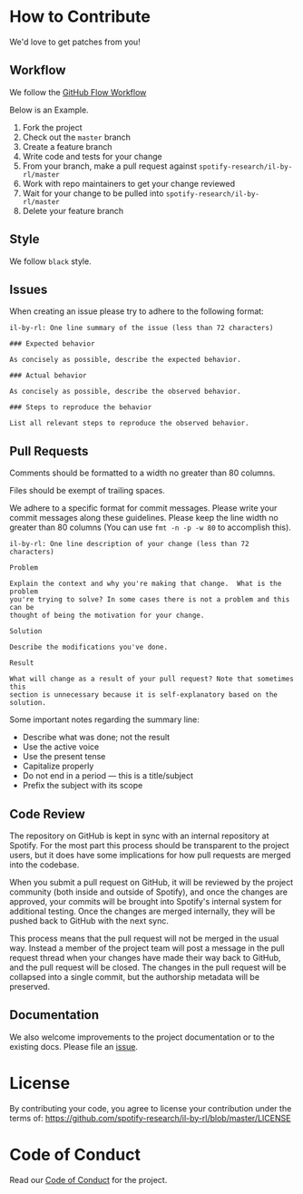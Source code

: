 # How to Contribute

We'd love to get patches from you!

## Workflow

We follow the [GitHub Flow
Workflow](https://guides.github.com/introduction/flow/)

Below is an Example.

1.  Fork the project
1.  Check out the `master` branch
1.  Create a feature branch
1.  Write code and tests for your change
1.  From your branch, make a pull request against
`spotify-research/il-by-rl/master`
1.  Work with repo maintainers to get your change reviewed
1.  Wait for your change to be pulled into `spotify-research/il-by-rl/master`
1.  Delete your feature branch

## Style

We follow `black` style.

## Issues

When creating an issue please try to adhere to the following format:

    il-by-rl: One line summary of the issue (less than 72 characters)

    ### Expected behavior

    As concisely as possible, describe the expected behavior.

    ### Actual behavior

    As concisely as possible, describe the observed behavior.

    ### Steps to reproduce the behavior

    List all relevant steps to reproduce the observed behavior.

## Pull Requests


Comments should be formatted to a width no greater than 80 columns.

Files should be exempt of trailing spaces.

We adhere to a specific format for commit messages. Please write your commit
messages along these guidelines. Please keep the line width no greater than 80
columns (You can use `fmt -n -p -w 80` to accomplish this).

    il-by-rl: One line description of your change (less than 72 characters)

    Problem

    Explain the context and why you're making that change.  What is the problem
    you're trying to solve? In some cases there is not a problem and this can be
    thought of being the motivation for your change.

    Solution

    Describe the modifications you've done.

    Result

    What will change as a result of your pull request? Note that sometimes this
    section is unnecessary because it is self-explanatory based on the solution.

Some important notes regarding the summary line:

* Describe what was done; not the result
* Use the active voice
* Use the present tense
* Capitalize properly
* Do not end in a period — this is a title/subject
* Prefix the subject with its scope

## Code Review

The repository on GitHub is kept in sync with an internal repository at
Spotify. For the most part this process should be transparent to the project
users, but it does have some implications for how pull requests are merged into
the codebase.

When you submit a pull request on GitHub, it will be reviewed by the project
community (both inside and outside of Spotify), and once the changes are
approved, your commits will be brought into Spotify's internal system for
additional testing. Once the changes are merged internally, they will be pushed
back to GitHub with the next sync.

This process means that the pull request will not be merged in the usual way.
Instead a member of the project team will post a message in the pull request
thread when your changes have made their way back to GitHub, and the pull
request will be closed.
The changes in the pull request will be collapsed into a single commit, but the
authorship metadata will be preserved.

## Documentation

We also welcome improvements to the project documentation or to the existing
docs. Please file an
[issue](https://github.com/spotify-research/il-by-rl/issues).

# License

By contributing your code, you agree to license your contribution under the
terms of:
https://github.com/spotify-research/il-by-rl/blob/master/LICENSE

# Code of Conduct

Read our [Code of Conduct](CODE_OF_CONDUCT.md) for the project.
